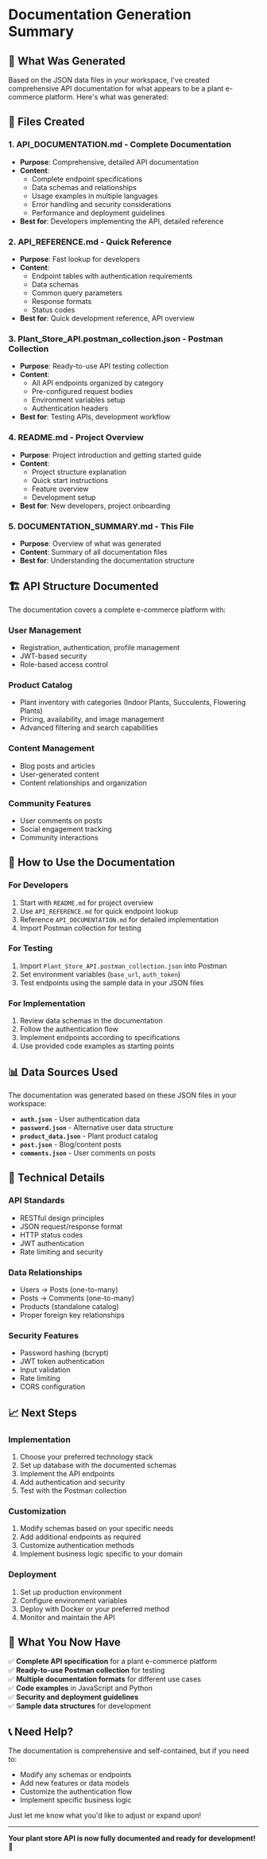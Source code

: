# Documentation Generation Summary

## 🎯 What Was Generated

Based on the JSON data files in your workspace, I've created comprehensive API documentation for what appears to be a plant e-commerce platform. Here's what was generated:

## 📁 Files Created

### 1. **API_DOCUMENTATION.md** - Complete Documentation
- **Purpose**: Comprehensive, detailed API documentation
- **Content**: 
  - Complete endpoint specifications
  - Data schemas and relationships
  - Usage examples in multiple languages
  - Error handling and security considerations
  - Performance and deployment guidelines
- **Best for**: Developers implementing the API, detailed reference

### 2. **API_REFERENCE.md** - Quick Reference
- **Purpose**: Fast lookup for developers
- **Content**:
  - Endpoint tables with authentication requirements
  - Data schemas
  - Common query parameters
  - Response formats
  - Status codes
- **Best for**: Quick development reference, API overview

### 3. **Plant_Store_API.postman_collection.json** - Postman Collection
- **Purpose**: Ready-to-use API testing collection
- **Content**:
  - All API endpoints organized by category
  - Pre-configured request bodies
  - Environment variables setup
  - Authentication headers
- **Best for**: Testing APIs, development workflow

### 4. **README.md** - Project Overview
- **Purpose**: Project introduction and getting started guide
- **Content**:
  - Project structure explanation
  - Quick start instructions
  - Feature overview
  - Development setup
- **Best for**: New developers, project onboarding

### 5. **DOCUMENTATION_SUMMARY.md** - This File
- **Purpose**: Overview of what was generated
- **Content**: Summary of all documentation files
- **Best for**: Understanding the documentation structure

## 🏗️ API Structure Documented

The documentation covers a complete e-commerce platform with:

### **User Management**
- Registration, authentication, profile management
- JWT-based security
- Role-based access control

### **Product Catalog**
- Plant inventory with categories (Indoor Plants, Succulents, Flowering Plants)
- Pricing, availability, and image management
- Advanced filtering and search capabilities

### **Content Management**
- Blog posts and articles
- User-generated content
- Content relationships and organization

### **Community Features**
- User comments on posts
- Social engagement tracking
- Community interactions

## 🚀 How to Use the Documentation

### **For Developers**
1. Start with `README.md` for project overview
2. Use `API_REFERENCE.md` for quick endpoint lookup
3. Reference `API_DOCUMENTATION.md` for detailed implementation
4. Import Postman collection for testing

### **For Testing**
1. Import `Plant_Store_API.postman_collection.json` into Postman
2. Set environment variables (`base_url`, `auth_token`)
3. Test endpoints using the sample data in your JSON files

### **For Implementation**
1. Review data schemas in the documentation
2. Follow the authentication flow
3. Implement endpoints according to specifications
4. Use provided code examples as starting points

## 📊 Data Sources Used

The documentation was generated based on these JSON files in your workspace:

- **`auth.json`** - User authentication data
- **`password.json`** - Alternative user data structure  
- **`product_data.json`** - Plant product catalog
- **`post.json`** - Blog/content posts
- **`comments.json`** - User comments on posts

## 🔧 Technical Details

### **API Standards**
- RESTful design principles
- JSON request/response format
- HTTP status codes
- JWT authentication
- Rate limiting and security

### **Data Relationships**
- Users → Posts (one-to-many)
- Posts → Comments (one-to-many)
- Products (standalone catalog)
- Proper foreign key relationships

### **Security Features**
- Password hashing (bcrypt)
- JWT token authentication
- Input validation
- Rate limiting
- CORS configuration

## 📈 Next Steps

### **Implementation**
1. Choose your preferred technology stack
2. Set up database with the documented schemas
3. Implement the API endpoints
4. Add authentication and security
5. Test with the Postman collection

### **Customization**
1. Modify schemas based on your specific needs
2. Add additional endpoints as required
3. Customize authentication methods
4. Implement business logic specific to your domain

### **Deployment**
1. Set up production environment
2. Configure environment variables
3. Deploy with Docker or your preferred method
4. Monitor and maintain the API

## 🎉 What You Now Have

✅ **Complete API specification** for a plant e-commerce platform  
✅ **Ready-to-use Postman collection** for testing  
✅ **Multiple documentation formats** for different use cases  
✅ **Code examples** in JavaScript and Python  
✅ **Security and deployment guidelines**  
✅ **Sample data structures** for development  

## 📞 Need Help?

The documentation is comprehensive and self-contained, but if you need to:
- Modify any schemas or endpoints
- Add new features or data models
- Customize the authentication flow
- Implement specific business logic

Just let me know what you'd like to adjust or expand upon!

---

**Your plant store API is now fully documented and ready for development! 🌱**